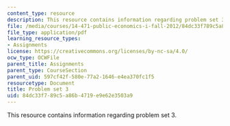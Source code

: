 ```yaml
---
content_type: resource
description: This resource contains information regarding problem set 3.
file: /media/courses/14-471-public-economics-i-fall-2012/84dc33f789c5a86b4719e9e62e3503a9_MIT14_471F12_pset3.pdf
file_type: application/pdf
learning_resource_types:
- Assignments
license: https://creativecommons.org/licenses/by-nc-sa/4.0/
ocw_type: OCWFile
parent_title: Assignments
parent_type: CourseSection
parent_uid: 597cf42f-580e-77a2-1646-e4ea370fc1f5
resourcetype: Document
title: Problem set 3
uid: 84dc33f7-89c5-a86b-4719-e9e62e3503a9
---
```

This resource contains information regarding problem set 3.